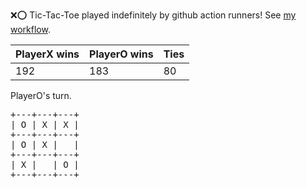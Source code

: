 :x::o: Tic-Tac-Toe played indefinitely by github action runners! See [my workflow](.github/workflows/play.yaml).

|PlayerX wins|PlayerO wins|Ties|
|-|-|-|
|192|183|80|

PlayerO's turn.

<pre>
+---+---+---+
| O | X | X |
+---+---+---+
| O | X |   |
+---+---+---+
| X |   | O |
+---+---+---+
</pre>